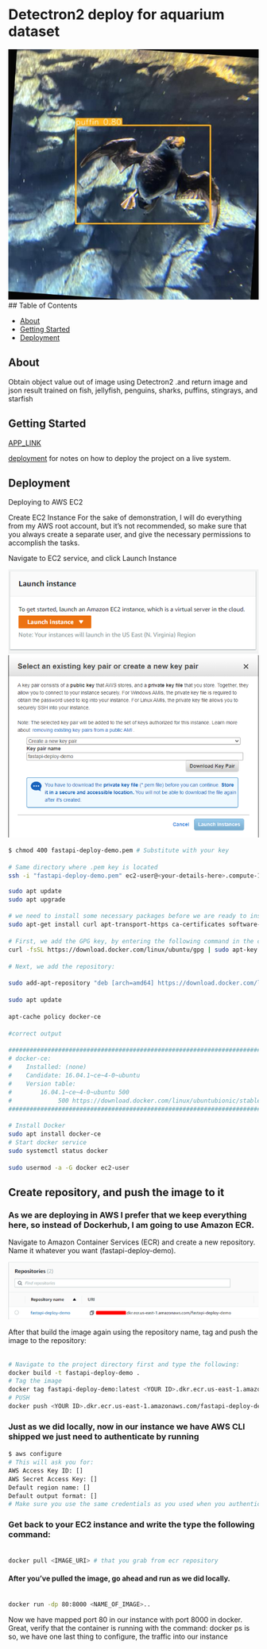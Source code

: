 # Detectron2 deploy for aquarium dataset 

<img src="./result.jpg" alt="Alt text" title="Detection Result">
## Table of Contents

- [About](#about)
- [Getting Started](#getting_started)
- [Deployment](#deployment)

## About <a name = "about"></a>

Obtain object value out of image using Detectron2 .and return image and json result
trained on fish, jellyfish, penguins, sharks, puffins, stingrays, and starfish

## Getting Started <a name = "getting_started"></a>

[APP_LINK](http://ec2-100-25-181-236.compute-1.amazonaws.com:80/docs)

[deployment](#deployment) for notes on how to deploy the project on a live system.



## Deployment <a name = "deployment"></a>

 Deploying to AWS EC2

Create EC2 Instance
For the sake of demonstration, I will do everything from my AWS root account, but it’s not recommended, so make sure that you always create a separate user, and give the necessary permissions to accomplish the tasks.

Navigate to EC2 service, and click Launch Instance

<img src="./assets/instance1.png" alt="Alt text" title="launch Launch Instance">
<img src="./assets/keypair.png" alt="Alt text" title="Key pair">



```bash
$ chmod 400 fastapi-deploy-demo.pem # Substitute with your key

# Same directory where .pem key is located
ssh -i "fastapi-deploy-demo.pem" ec2-user@<your-details-here>.compute-1.amazonaws.com

```

```bash 
sudo apt update
sudo apt upgrade

# we need to install some necessary packages before we are ready to install Docker script. You can do this with the help of a single command:
sudo apt-get install curl apt-transport-https ca-certificates software-properties-common

# First, we add the GPG key, by entering the following command in the command line:
curl -fsSL https://download.docker.com/linux/ubuntu/gpg | sudo apt-key add -

# Next, we add the repository:

sudo add-apt-repository "deb [arch=amd64] https://download.docker.com/linux/ubuntu $(lsb_release -cs) stable"

sudo apt update

apt-cache policy docker-ce

#correct output 

########################################################################################
# docker-ce:
#    Installed: (none)
#    Candidate: 16.04.1~ce~4-0~ubuntu
#    Version table:
#        16.04.1~ce~4-0~ubuntu 500
#             500 https://download.docker.com/linux/ubuntubionic/stableamd64packages
#######################################################################################

# Install Docker
sudo apt install docker-ce
# Start docker service 
sudo systemctl status docker

sudo usermod -a -G docker ec2-user

```

## Create repository, and push the image to it 

### As we are deploying in AWS I prefer that we keep everything here, so instead of Dockerhub, I am going to use Amazon ECR.

Navigate to Amazon Container Services (ECR) and create a new repository. Name it whatever you want (fastapi-deploy-demo).

<img src="./assets/ecr.png" alt="Alt text" title="ecr">

After that build the image again using the repository name, tag and push the image to the repository:


```bash 

# Navigate to the project directory first and type the following:
docker build -t fastapi-deploy-demo .
# Tag the image
docker tag fastapi-deploy-demo:latest <YOUR ID>.dkr.ecr.us-east-1.amazonaws.com/fastapi-deploy-demo:latest
# PUSH
docker push <YOUR ID>.dkr.ecr.us-east-1.amazonaws.com/fastapi-deploy-demo:latest
```

### Just as we did locally, now in our instance we have AWS CLI shipped we just need to authenticate by running

```bash 
$ aws configure
# This will ask you for:
AWS Access Key ID: []
AWS Secret Access Key: []
Default region name: []
Default output format: []
# Make sure you use the same credentials as you used when you authenticated localy with AWS CLI
```

### Get back to your EC2 instance and write the type the following command:

```bash 

docker pull <IMAGE_URI> # that you grab from ecr repository

```

#### After you’ve pulled the image, go ahead and run as we did locally.

```bash 

docker run -dp 80:8000 <NAME_OF_IMAGE>.. 

```
Now we have mapped port 80 in our instance with port 8000 in docker.
Great, verify that the container is running with the command: docker ps
is so, we have one last thing to configure, the traffic into our instance
